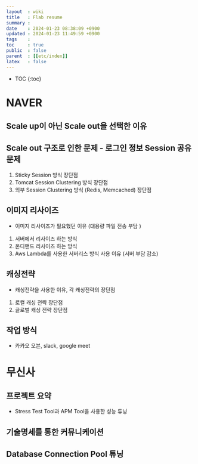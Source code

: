 ```yaml
---
layout  : wiki
title   : Flab resume 
summary : 
date    : 2024-01-23 08:38:09 +0900
updated : 2024-01-23 11:49:59 +0900
tags    : 
toc     : true
public  : false
parent  : [[etc/index]]
latex   : false
---
```

* TOC
{:toc}

# NAVER

## Scale up이 아닌 Scale out을 선택한 이유

## Scale out 구조로 인한 문제 - 로그인 정보 Session 공유 문제
1. Sticky Session 방식 장단점
2. Tomcat Session Clustering 방식 장단점
3. 외부 Session Clustering 방식 (Redis, Memcached) 장단점

## 이미지 리사이즈 
- 이미지 리사이즈가 필요했던 이유 (대용량 파일 전송 부담 )

1. 서버에서 리사이즈 하는 방식
2. 온디맨드 리사이즈 하는 방식
3. Aws Lambda를 사용한 서버리스 방식 사용 이유 (서버 부담 감소)
  
  
## 캐싱전략
- 캐싱전략을 사용한 이유, 각 캐싱전략의 장단점

1. 로컬 캐싱 전략 장단점
2. 글로벌 캐싱 전략 장단점


## 작업 방식
- 카카오 오븐, slack, google meet



# 무신사

## 프로젝트 요약
- Stress Test Tool과 APM Tool을 사용한 성능 튜닝


## 기술명세를 통한 커뮤니케이션

## Database Connection Pool 튜닝
